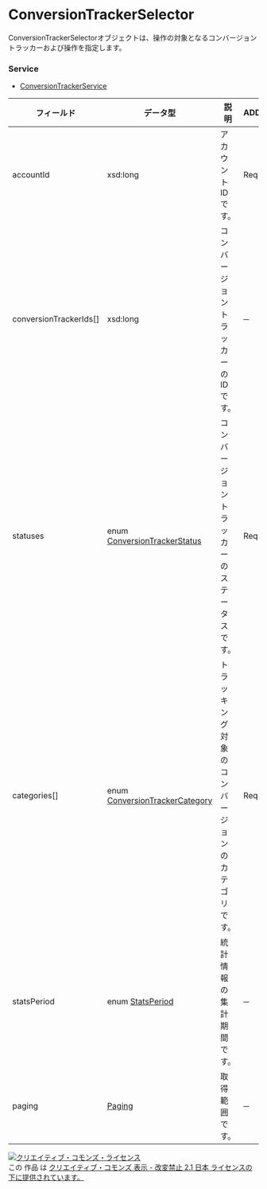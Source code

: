 # ConversionTrackerSelector
ConversionTrackerSelectorオブジェクトは、操作の対象となるコンバージョントラッカーおよび操作を指定します。
### Service
+ [ConversionTrackerService](../services/ConversionTrackerService.md)

| フィールド | データ型 | 説明 | ADD | SET | 
|---|---|---|---|---|
| accountId| xsd:long| アカウントIDです。| Req| Req |
| conversionTrackerIds[]| xsd:long| コンバージョントラッカーのIDです。| ─| Req |
| statuses[](updatable)| enum <a href="./ConversionTrackerStatus.md">ConversionTrackerStatus</a>| コンバージョントラッカーのステータスです。| Req| Opt(Updatable) |
| categories[]| enum <a href="./ConversionTrackerCategory.md">ConversionTrackerCategory</a>| トラッキング対象のコンバージョンのカテゴリです。| Req| Opt(Updatable) |
| statsPeriod| enum <a href="./StatsPeriod.md">StatsPeriod</a>| 統計情報の集計期間です。| ─| ─ |
| paging| <a href="./Paging.md">Paging</a>| 取得範囲です。| ─| ─ |
<a rel="license" href="http://creativecommons.org/licenses/by-nd/2.1/jp/"><img alt="クリエイティブ・コモンズ・ライセンス" style="border-width:0" src="https://i.creativecommons.org/l/by-nd/2.1/jp/88x31.png" /></a><br />この 作品 は <a rel="license" href="http://creativecommons.org/licenses/by-nd/2.1/jp/">クリエイティブ・コモンズ 表示 - 改変禁止 2.1 日本 ライセンスの下に提供されています。</a>
